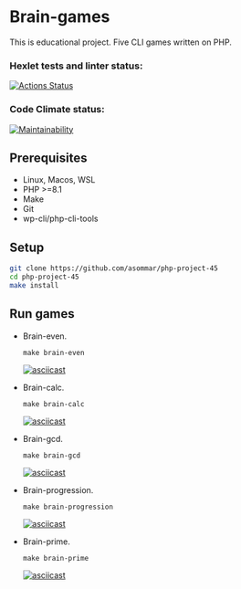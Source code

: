 # Brain-games

This is educational project. Five CLI games written on PHP.

### Hexlet tests and linter status: 
[![Actions Status](https://github.com/asommar/php-project-45/actions/workflows/hexlet-check.yml/badge.svg)](https://github.com/asommar/php-project-45/actions)
### Code Climate status: 
[![Maintainability](https://api.codeclimate.com/v1/badges/b2d98557eb9bf36bd4b5/maintainability)](https://codeclimate.com/github/asommar/php-project-45/maintainability)

## Prerequisites
* Linux, Macos, WSL
* PHP >=8.1
* Make
* Git
* wp-cli/php-cli-tools

## Setup
```bash
git clone https://github.com/asommar/php-project-45
cd php-project-45
make install
```
## Run games
* Brain-even.
  ```shell
  make brain-even
  ```
  
  [![asciicast](https://asciinema.org/a/2Rlwm0Af3cnuFy7dwyke6e8uP.svg)](https://asciinema.org/a/2Rlwm0Af3cnuFy7dwyke6e8uP)
* Brain-calc.
  ```shell
  make brain-calc
  ```
  
  [![asciicast](https://asciinema.org/a/uVIa8vzvxI95fbPTXUG7iKEFN.svg)](https://asciinema.org/a/uVIa8vzvxI95fbPTXUG7iKEFN)
* Brain-gcd.
  ```shell
  make brain-gcd
  ```
  
  [![asciicast](https://asciinema.org/a/DkcvqzXCJesOCAmBOMFNW6xmq.svg)](https://asciinema.org/a/DkcvqzXCJesOCAmBOMFNW6xmq)
* Brain-progression.
  ```shell
  make brain-progression
  ```

  [![asciicast](https://asciinema.org/a/3knq0VWi4QQSA7wbbKgFAe0j2.svg)](https://asciinema.org/a/3knq0VWi4QQSA7wbbKgFAe0j2)
* Brain-prime.
  ```shell
  make brain-prime
  ```

  [![asciicast](https://asciinema.org/a/RuyyiJ7fZt0UvgFWYz1B05WOj.svg)](https://asciinema.org/a/RuyyiJ7fZt0UvgFWYz1B05WOj)
